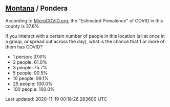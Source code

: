 
## [Montana](/united-states/montana) / Pondera

According to [MicroCOVID.org](http://microcovid.org),
the "Estimated Prevalence" of COVID in this county is 37.6%

If you interact with a certain number of people in this location
(all at once in a group, or spread out across the day), what is the chance that
1 or more of them has COVID?

- 1 person: 37.6%
- 2 people: 61.0%
- 3 people: 75.7%
- 5 people: 90.5%
- 10 people: 99.1%
- 25 people: 100.0%
- 100 people: 100.0%

Last updated: 2020-11-19 00:18:26.283600 UTC
